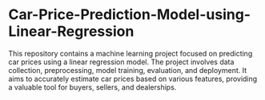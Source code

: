 # Car-Price-Prediction-Model-using-Linear-Regression
This repository contains a machine learning project focused on predicting car prices using a linear regression model. The project involves data collection, preprocessing, model training, evaluation, and deployment. It aims to accurately estimate car prices based on various features, providing a valuable tool for buyers, sellers, and dealerships.
